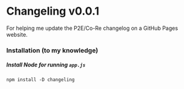 # Changeling v0.0.1

For helping me update the P2E/Co-Re changelog on a GitHub Pages website.

### Installation (to my knowledge)

##### Install Node for running `app.js`
`npm install -D changeling`